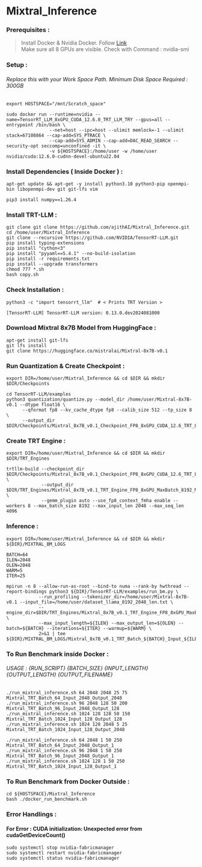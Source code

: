 # Mixtral_Inference

### Prerequisites : 
> Install Docker & Nvidia Docker. Follow [Link](https://docs.nvidia.com/datacenter/cloud-native/container-toolkit/latest/install-guide.html) </br>
> Make sure all 8 GPUs are visible. Check with Command : nvidia-smi 

### Setup : 

###### Replace this with your Work Space Path. Minimum Disk Space Required : 300GB

```
export HOSTSPACE="/mnt/Scratch_space"  
```
```
sudo docker run --runtime=nvidia --name=TensorRT_LLM_8xGPU_CUDA_12.6.0_TRT_LLM_TRY --gpus=all --entrypoint /bin/bash \
                --net=host --ipc=host --ulimit memlock=-1 --ulimit stack=67108864 --cap-add=SYS_PTRACE \
                --cap-add=SYS_ADMIN --cap-add=DAC_READ_SEARCH --security-opt seccomp=unconfined -it \
                -v ${HOSTSPACE}:/home/user -w /home/user nvidia/cuda:12.6.0-cudnn-devel-ubuntu22.04
```

### Install Dependencies ( Inside Docker ) : 

```
apt-get update && apt-get -y install python3.10 python3-pip openmpi-bin libopenmpi-dev git git-lfs vim
```
```
pip3 install numpy==1.26.4
```
### Install TRT-LLM : 
```
git clone git clone https://github.com/ajithAI/Mixtral_Inference.git
cd /home/user/Mixtral_Inference
git clone --recursive https://github.com/NVIDIA/TensorRT-LLM.git
pip install typing-extensions
pip install "cython<3"
pip install "pyyaml==5.4.1" --no-build-isolation
pip install -r requirements.txt
pip install --upgrade transformers
chmod 777 *.sh 
bash copy.sh 
```

### Check Installation : 

```
python3 -c "import tensorrt_llm"  # < Prints TRT Version >
```
```
[TensorRT-LLM] TensorRT-LLM version: 0.13.0.dev2024081000
```

### Download Mixtral 8x7B Model from HuggingFace : 

```
apt-get install git-lfs 
git lfs install 
git clone https://huggingface.co/mistralai/Mixtral-8x7B-v0.1
```

### Run Quantization & Create Checkpoint :
```
export DIR=/home/user/Mixtral_Inference && cd $DIR && mkdir $DIR/Checkpoints
```
```
cd TensorRT-LLM/examples
python3 quantization/quantize.py --model_dir /home/user/Mixtral-8x7B-v0.1 --dtype float16 \
      --qformat fp8 --kv_cache_dtype fp8 --calib_size 512 --tp_size 8 \
      --output_dir $DIR/Checkpoints/Mixtral_8x7B_v0.1_Checkpoint_FP8_8xGPU_CUDA_12.6_TRT_LLM_0.13
```

### Create TRT Engine :

```
export DIR=/home/user/Mixtral_Inference && cd $DIR && mkdir $DIR/TRT_Engines
```
```
trtllm-build --checkpoint_dir $DIR/Checkpoints/Mixtral_8x7B_v0.1_Checkpoint_FP8_8xGPU_CUDA_12.6_TRT_LLM_0.13 \
             --output_dir $DIR/TRT_Engines/Mixtral_8x7B_v0.1_TRT_Engine_FP8_8xGPU_MaxBatch_8192_MaxSeqLen_4096_CUDA_12.6_TRT_LLM_0.13_TP_8 \
             --gemm_plugin auto --use_fp8_context_fmha enable --workers 8 --max_batch_size 8192 --max_input_len 2048 --max_seq_len 4096 
```
   

### Inference : 
```
export DIR=/home/user/Mixtral_Inference && cd $DIR && mkdir ${DIR}/MIXTRAL_BM_LOGS
```
```
BATCH=64
ILEN=2048
OLEN=2048
WARM=5
ITER=25
```
```
mpirun -n 8 --allow-run-as-root --bind-to numa --rank-by hwthread --report-bindings python3 ${DIR}/TensorRT-LLM/examples/run_bm.py \ 
            --run_profiling --tokenizer_dir=/home/user/Mixtral-8x7B-v0.1 --input_file=/home/user/dataset_llama_8192_2048_len.txt \
            --engine_dir=$DIR/TRT_Engines/Mixtral_8x7B_v0.1_TRT_Engine_FP8_8xGPU_MaxBatch_8192_MaxSeqLen_4096_CUDA_12.6_TRT_LLM_0.13_TP_8  \ 
            --max_input_length=${ILEN} --max_output_len=${OLEN} --batch=${BATCH} --iterations=${ITER} --warmup=${WARM} \ 
            2>&1 | tee ${DIR}/MIXTRAL_BM_LOGS/Mixtral_8x7B_v0.1_TRT_Batch_${BATCH}_Input_${ILEN}_Output_{OLEN}_RUN.txt
```

### To Run Benchmark inside Docker : 

###### USAGE : {RUN_SCRIPT}  {BATCH_SIZE}  {INPUT_LENGTH}  {OUTPUT_LENGTH}  {OUTPUT_FILENAME}

```
./run_mixtral_inference.sh 64 2048 2048 25 75 Mixtral_TRT_Batch_64_Input_2048_Output_2048
./run_mixtral_inference.sh 96 2048 128 50 200 Mixtral_TRT_Batch_96_Input_2048_Output_128
./run_mixtral_inference.sh 1024 128 128 50 150 Mixtral_TRT_Batch_1024_Input_128_Output_128
./run_mixtral_inference.sh 1024 128 2048 5 25 Mixtral_TRT_Batch_1024_Input_128_Output_2048

./run_mixtral_inference.sh 64 2048 1 50 250 Mixtral_TRT_Batch_64_Input_2048_Output_1
./run_mixtral_inference.sh 96 2048 1 50 250 Mixtral_TRT_Batch_96_Input_2048_Output_1
./run_mixtral_inference.sh 1024 128 1 50 250 Mixtral_TRT_Batch_1024_Input_128_Output_1
```

### To Run Benchmark from Docker Outside : 

```
cd ${HOSTSPACE}/Mixtral_Inference
bash ./docker_run_benchmark.sh 
```


### Error Handlings : 

#### For Error : CUDA initialization: Unexpected error from cudaGetDeviceCount()

```
sudo systemctl stop nvidia-fabricmanager
sudo systemctl restart nvidia-fabricmanager
sudo systemctl status nvidia-fabricmanager
```
